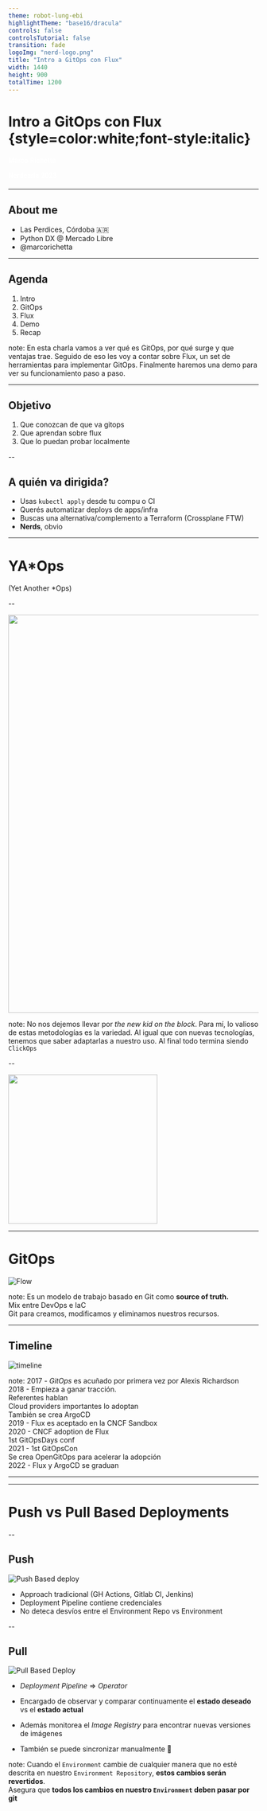 ```yaml
---
theme: robot-lung-ebi
highlightTheme: "base16/dracula"
controls: false
controlsTutorial: false
transition: fade
logoImg: "nerd-logo.png"
title: "Intro a GitOps con Flux"
width: 1440
height: 900
totalTime: 1200
---
```


<!-- .slide: data-timing=30 data-background="https://github.com/sysarmy/2023.nerdear.la/blob/main/app/static/img/hero-background.jpeg?raw=true" data-background-transition="zoom" -->

# Intro a GitOps con Flux {style=color:white;font-style:italic}

<h4 style="color:white;font-family:Roboto">
Marco Richetta

Nerdearla 2023

</h4>

---

<!-- .slide: data-timing=30 data-background-transition="zoom" -->

## About me

-   Las Perdices, Córdoba 🇦🇷
-   Python DX @ Mercado Libre
-   @marcorichetta

---

## Agenda

1. Intro
1. GitOps
1. Flux
1. Demo
1. Recap

note: En esta charla vamos a ver qué es GitOps,
por qué surge y que ventajas trae.
Seguido de eso les voy a contar sobre Flux, un set de herramientas para implementar GitOps.
Finalmente haremos una demo para ver su funcionamiento paso a paso.

---

## Objetivo

1. Que conozcan de que va gitops
2. Que aprendan sobre flux
3. Que lo puedan probar localmente

--

## A quién va dirigida?

-   Usas `kubectl apply` desde tu compu o CI
-   Querés automatizar deploys de apps/infra
-   Buscas una alternativa/complemento a Terraform (Crossplane FTW)
-   **Nerds**, obvio

---

# YA\*Ops

(Yet Another \*Ops)

--

<img src="ops-fever.png" height=800>

note: No nos dejemos llevar por _the new kid on the block_.
Para mí, lo valioso de estas metodologías es la variedad.
Al igual que con nuevas tecnologías, tenemos que saber adaptarlas a nuestro uso.
Al final todo termina siendo `ClickOps`

--

<img src="clickops.png" height=300>

---

# GitOps

![Flow](flow.png)

note:
Es un modelo de trabajo basado en Git como **source of truth.** <br>
Mix entre DevOps e IaC <br>
Git para creamos, modificamos y eliminamos nuestros recursos.

---

## Timeline

![timeline](gitops-timeline.png)

note:
2017 - _GitOps_ es acuñado por primera vez por Alexis Richardson<br>
2018 - Empieza a ganar tracción.<br>
Referentes hablan<br>
Cloud providers importantes lo adoptan<br>
También se crea ArgoCD<br>
2019 - Flux es aceptado en la CNCF Sandbox<br>
2020 - CNCF adoption de Flux<br>
1st GitOpsDays conf<br>
2021 - 1st GitOpsCon<br>
Se crea OpenGitOps para acelerar la adopción<br>
2022 - Flux y ArgoCD se graduan

---

<!-- .slide: data-background-image="principles.png" data-background-size=1400px -->

---

# Push vs Pull Based Deployments

--

## Push

![Push Based deploy](push-deploy.png)

-   Approach tradicional (GH Actions, Gitlab CI, Jenkins)
-   Deployment Pipeline contiene credenciales
-   No deteca desvíos entre el Environment Repo vs Environment

--

## Pull

![Pull Based Deploy](pull-deploy.png)

-   _Deployment Pipeline_ => _Operator_
-   Encargado de observar y comparar continuamente el **estado deseado** vs el **estado actual**

-   Además monitorea el _Image Registry_ para encontrar nuevas versiones de imágenes

-   También se puede sincronizar manualmente 🙌

note:
Cuando el `Environment` cambie de cualquier manera que no esté descrita en nuestro `Environment Repository`, **estos cambios serán revertidos**. <br> Asegura que **todos los cambios en nuestro `Environment` deben pasar por git**
